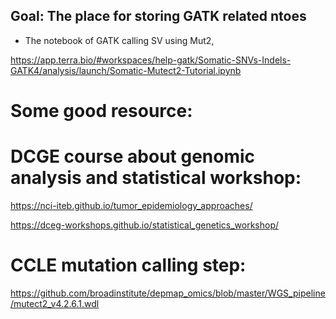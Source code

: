 ## Goal: The place for storing GATK related ntoes

- The notebook of GATK calling SV using Mut2, 

https://app.terra.bio/#workspaces/help-gatk/Somatic-SNVs-Indels-GATK4/analysis/launch/Somatic-Mutect2-Tutorial.ipynb


# Some good resource:

# DCGE course about genomic analysis and statistical workshop:
https://nci-iteb.github.io/tumor_epidemiology_approaches/

https://dceg-workshops.github.io/statistical_genetics_workshop/

# CCLE mutation calling step:

https://github.com/broadinstitute/depmap_omics/blob/master/WGS_pipeline/mutect2_v4.2.6.1.wdl

